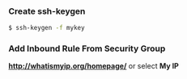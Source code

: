 ### Create ssh-keygen

```bash
$ ssh-keygen -f mykey
```

### Add Inbound Rule From Security Group

**http://whatismyip.org/homepage/** or select **My IP**
